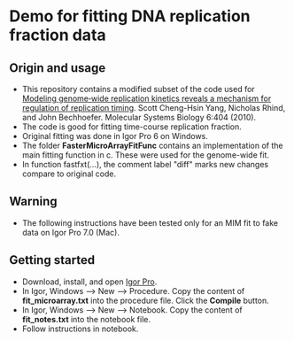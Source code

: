 # Demo for fitting DNA replication fraction data

## Origin and usage
* This repository contains a modified subset of the code used for [Modeling genome‐wide replication kinetics reveals a mechanism for regulation of replication timing](http://msb.embopress.org/content/6/1/404). Scott Cheng-Hsin Yang, Nicholas Rhind, and John Bechhoefer. Molecular Systems Biology 6:404 (2010).
* The code is good for fitting time-course replication fraction.
* Original fitting was done in Igor Pro 6 on Windows.
* The folder **FasterMicroArrayFitFunc** contains an implementation of the main fitting function in c. These were used for the genome-wide fit.
* In function fastfxt(...), the comment label "diff" marks new changes compare to original code.

## Warning
* The following instructions have been tested only for an MIM fit to fake data on Igor Pro 7.0 (Mac).

## Getting started
* Download, install, and open [Igor Pro](https://www.wavemetrics.com/support/demos.htm).
* In Igor, Windows --> New --> Procedure.
Copy the content of **fit_microarray.txt** into the procedure file. Click the **Compile** button.
* In Igor, Windows --> New --> Notebook.
Copy the content of **fit_notes.txt** into the notebook file.
* Follow instructions in notebook.
